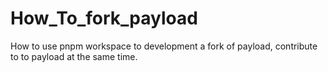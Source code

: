# How_To_fork_payload
How to use pnpm workspace to development a fork of payload, contribute to to payload at the same time.
